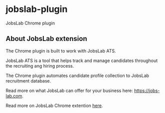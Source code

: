 # jobslab-plugin
JobsLab Chrome plugin

## About JobsLab extension
The Chrome plugin is built to work with JobsLab ATS.

JobsLab ATS is a tool that helps track and manage candidates throughout the recruiting ang hiring process.

The Chrome plugin automates candidate profile collection to JobsLab recruitment database.

Read more on what JobsLab can offer for your business here: https://jobs-lab.com.

Read more on JobsLab Chrome extention [here](https://default.jobs-lab.com/chrome-extension).
